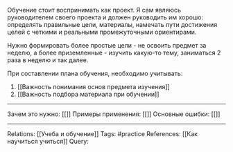 Обучение стоит воспринимать как проект. Я сам являюсь руководителем своего проекта и должен руководить им хорошо: определять правильные цели, материалы, намечать пути достижения целей с четкими и реальными промежуточными ориентирами. 

Нужно формировать более простые цели - не освоить предмет за неделю, а более приземленные - изучить какую-то тему, заниматься 2 раза в неделю и так далее. 

При составлении плана обучения, необходимо учитывать: 
1. [[Важность понимания основ предмета изучения]] 
2. [[Важность подбора материала при обучении]] 

___
Зачем это нужно: [[]] 
Примеры применения: [[]] 
Основные ошибки: [[]]
___
Relations: [[Учеба и обучение]] 
Tags: #practice 
References: [[Как научиться учиться]] 
Query: 